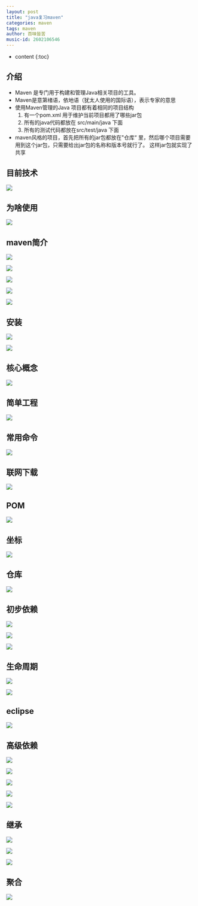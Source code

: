 ```yaml
---
layout: post
title: "java复习maven"
categories: maven
tags: maven
author: 百味皆苦
music-id: 2602106546
---
```


* content
{:toc}
## 介绍

- Maven 是专门用于构建和管理Java相关项目的工具。
- Maven是意第绪语，依地语（犹太人使用的国际语），表示专家的意思
- 使用Maven管理的Java 项目都有着相同的项目结构
  1. 有一个pom.xml 用于维护当前项目都用了哪些jar包
  2. 所有的java代码都放在 src/main/java 下面
  3. 所有的测试代码都放在src/test/java 下面
- maven风格的项目，首先把所有的jar包都放在"仓库“ 里，然后哪个项目需要用到这个jar包，只需要给出jar包的名称和版本号就行了。 这样jar包就实现了共享

## 目前技术

![](https://img-blog.csdnimg.cn/201903211703237.png?x-oss-process=image/watermark,type_ZmFuZ3poZW5naGVpdGk,shadow_10,text_aHR0cHM6Ly9ibG9nLmNzZG4ubmV0L3FxXzM2OTI1NTM2,size_16,color_FFFFFF,t_70)

## 为啥使用

![](https://img-blog.csdnimg.cn/20190321170351181.png?x-oss-process=image/watermark,type_ZmFuZ3poZW5naGVpdGk,shadow_10,text_aHR0cHM6Ly9ibG9nLmNzZG4ubmV0L3FxXzM2OTI1NTM2,size_16,color_FFFFFF,t_70)

## maven简介

![](https://img-blog.csdnimg.cn/20190321170414573.png?x-oss-process=image/watermark,type_ZmFuZ3poZW5naGVpdGk,shadow_10,text_aHR0cHM6Ly9ibG9nLmNzZG4ubmV0L3FxXzM2OTI1NTM2,size_16,color_FFFFFF,t_70)

![](https://img-blog.csdnimg.cn/20190321170434215.png?x-oss-process=image/watermark,type_ZmFuZ3poZW5naGVpdGk,shadow_10,text_aHR0cHM6Ly9ibG9nLmNzZG4ubmV0L3FxXzM2OTI1NTM2,size_16,color_FFFFFF,t_70)

![](https://img-blog.csdnimg.cn/20190321170448473.png)

![](https://img-blog.csdnimg.cn/20190321170504157.png?x-oss-process=image/watermark,type_ZmFuZ3poZW5naGVpdGk,shadow_10,text_aHR0cHM6Ly9ibG9nLmNzZG4ubmV0L3FxXzM2OTI1NTM2,size_16,color_FFFFFF,t_70)

![](https://img-blog.csdnimg.cn/2019032117051615.png?x-oss-process=image/watermark,type_ZmFuZ3poZW5naGVpdGk,shadow_10,text_aHR0cHM6Ly9ibG9nLmNzZG4ubmV0L3FxXzM2OTI1NTM2,size_16,color_FFFFFF,t_70)

## 安装

![](https://img-blog.csdnimg.cn/20190321170539262.png?x-oss-process=image/watermark,type_ZmFuZ3poZW5naGVpdGk,shadow_10,text_aHR0cHM6Ly9ibG9nLmNzZG4ubmV0L3FxXzM2OTI1NTM2,size_16,color_FFFFFF,t_70)

![](https://img-blog.csdnimg.cn/20190321170553653.png)

## 核心概念

![](https://img-blog.csdnimg.cn/20190321170609964.png)

## 简单工程

![](https://img-blog.csdnimg.cn/20190321170623154.png?x-oss-process=image/watermark,type_ZmFuZ3poZW5naGVpdGk,shadow_10,text_aHR0cHM6Ly9ibG9nLmNzZG4ubmV0L3FxXzM2OTI1NTM2,size_16,color_FFFFFF,t_70)

## 常用命令

![](https://img-blog.csdnimg.cn/2019032117071454.png?x-oss-process=image/watermark,type_ZmFuZ3poZW5naGVpdGk,shadow_10,text_aHR0cHM6Ly9ibG9nLmNzZG4ubmV0L3FxXzM2OTI1NTM2,size_16,color_FFFFFF,t_70)

## 联网下载

![](https://img-blog.csdnimg.cn/20190321170740905.png?x-oss-process=image/watermark,type_ZmFuZ3poZW5naGVpdGk,shadow_10,text_aHR0cHM6Ly9ibG9nLmNzZG4ubmV0L3FxXzM2OTI1NTM2,size_16,color_FFFFFF,t_70)

## POM

![](https://img-blog.csdnimg.cn/20190321170800576.png)

## 坐标

![](https://img-blog.csdnimg.cn/20190321170813618.png?x-oss-process=image/watermark,type_ZmFuZ3poZW5naGVpdGk,shadow_10,text_aHR0cHM6Ly9ibG9nLmNzZG4ubmV0L3FxXzM2OTI1NTM2,size_16,color_FFFFFF,t_70)

## 仓库

![](https://img-blog.csdnimg.cn/20190321170827823.png?x-oss-process=image/watermark,type_ZmFuZ3poZW5naGVpdGk,shadow_10,text_aHR0cHM6Ly9ibG9nLmNzZG4ubmV0L3FxXzM2OTI1NTM2,size_16,color_FFFFFF,t_70)

## 初步依赖

![](https://img-blog.csdnimg.cn/2019032117084374.png)

![](https://img-blog.csdnimg.cn/20190321170858401.png?x-oss-process=image/watermark,type_ZmFuZ3poZW5naGVpdGk,shadow_10,text_aHR0cHM6Ly9ibG9nLmNzZG4ubmV0L3FxXzM2OTI1NTM2,size_16,color_FFFFFF,t_70)

![](https://img-blog.csdnimg.cn/20190321170916314.png?x-oss-process=image/watermark,type_ZmFuZ3poZW5naGVpdGk,shadow_10,text_aHR0cHM6Ly9ibG9nLmNzZG4ubmV0L3FxXzM2OTI1NTM2,size_16,color_FFFFFF,t_70)

## 生命周期

![](https://img-blog.csdnimg.cn/20190321170930769.png?x-oss-process=image/watermark,type_ZmFuZ3poZW5naGVpdGk,shadow_10,text_aHR0cHM6Ly9ibG9nLmNzZG4ubmV0L3FxXzM2OTI1NTM2,size_16,color_FFFFFF,t_70)

![](https://img-blog.csdnimg.cn/20190321170948240.png?x-oss-process=image/watermark,type_ZmFuZ3poZW5naGVpdGk,shadow_10,text_aHR0cHM6Ly9ibG9nLmNzZG4ubmV0L3FxXzM2OTI1NTM2,size_16,color_FFFFFF,t_70)



## eclipse

![](https://img-blog.csdnimg.cn/20190321171013294.png?x-oss-process=image/watermark,type_ZmFuZ3poZW5naGVpdGk,shadow_10,text_aHR0cHM6Ly9ibG9nLmNzZG4ubmV0L3FxXzM2OTI1NTM2,size_16,color_FFFFFF,t_70)

## 高级依赖

![](https://img-blog.csdnimg.cn/2019032117103914.png?x-oss-process=image/watermark,type_ZmFuZ3poZW5naGVpdGk,shadow_10,text_aHR0cHM6Ly9ibG9nLmNzZG4ubmV0L3FxXzM2OTI1NTM2,size_16,color_FFFFFF,t_70)

![](https://img-blog.csdnimg.cn/20190321171055151.png?x-oss-process=image/watermark,type_ZmFuZ3poZW5naGVpdGk,shadow_10,text_aHR0cHM6Ly9ibG9nLmNzZG4ubmV0L3FxXzM2OTI1NTM2,size_16,color_FFFFFF,t_70)

![](https://img-blog.csdnimg.cn/20190321171109169.png?x-oss-process=image/watermark,type_ZmFuZ3poZW5naGVpdGk,shadow_10,text_aHR0cHM6Ly9ibG9nLmNzZG4ubmV0L3FxXzM2OTI1NTM2,size_16,color_FFFFFF,t_70)

![](https://img-blog.csdnimg.cn/20190321171120393.png?x-oss-process=image/watermark,type_ZmFuZ3poZW5naGVpdGk,shadow_10,text_aHR0cHM6Ly9ibG9nLmNzZG4ubmV0L3FxXzM2OTI1NTM2,size_16,color_FFFFFF,t_70)

![](https://img-blog.csdnimg.cn/20190321171135746.png?x-oss-process=image/watermark,type_ZmFuZ3poZW5naGVpdGk,shadow_10,text_aHR0cHM6Ly9ibG9nLmNzZG4ubmV0L3FxXzM2OTI1NTM2,size_16,color_FFFFFF,t_70)

## 继承

![](https://img-blog.csdnimg.cn/20190321171403868.png?x-oss-process=image/watermark,type_ZmFuZ3poZW5naGVpdGk,shadow_10,text_aHR0cHM6Ly9ibG9nLmNzZG4ubmV0L3FxXzM2OTI1NTM2,size_16,color_FFFFFF,t_70)

![](https://img-blog.csdnimg.cn/20190321171226769.png?x-oss-process=image/watermark,type_ZmFuZ3poZW5naGVpdGk,shadow_10,text_aHR0cHM6Ly9ibG9nLmNzZG4ubmV0L3FxXzM2OTI1NTM2,size_16,color_FFFFFF,t_70)

![](https://img-blog.csdnimg.cn/20190321171242873.png?x-oss-process=image/watermark,type_ZmFuZ3poZW5naGVpdGk,shadow_10,text_aHR0cHM6Ly9ibG9nLmNzZG4ubmV0L3FxXzM2OTI1NTM2,size_16,color_FFFFFF,t_70)



## 聚合

![](https://img-blog.csdnimg.cn/20190321171253986.png?x-oss-process=image/watermark,type_ZmFuZ3poZW5naGVpdGk,shadow_10,text_aHR0cHM6Ly9ibG9nLmNzZG4ubmV0L3FxXzM2OTI1NTM2,size_16,color_FFFFFF,t_70)





